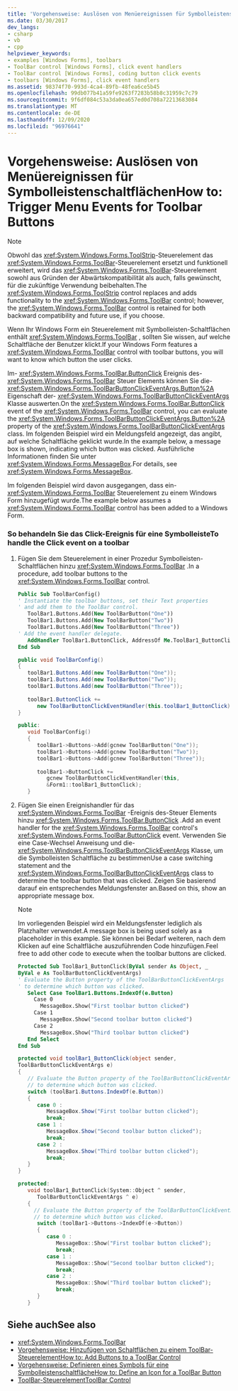 ```yaml
---
title: 'Vorgehensweise: Auslösen von Menüereignissen für Symbolleistenschaltflächen'
ms.date: 03/30/2017
dev_langs:
- csharp
- vb
- cpp
helpviewer_keywords:
- examples [Windows Forms], toolbars
- ToolBar control [Windows Forms], click event handlers
- ToolBar control [Windows Forms], coding button click events
- toolbars [Windows Forms], click event handlers
ms.assetid: 98374f70-993d-4ca4-89fb-48fea6ce5b45
ms.openlocfilehash: 99db077b41a59fe9263f7283b58b8c31959c7c79
ms.sourcegitcommit: 9f6df084c53a3da0ea657ed0d708a72213683084
ms.translationtype: MT
ms.contentlocale: de-DE
ms.lasthandoff: 12/09/2020
ms.locfileid: "96976641"
---
```

# <a name="how-to-trigger-menu-events-for-toolbar-buttons"></a><span data-ttu-id="1b4a8-102">Vorgehensweise: Auslösen von Menüereignissen für Symbolleistenschaltflächen</span><span class="sxs-lookup"><span data-stu-id="1b4a8-102">How to: Trigger Menu Events for Toolbar Buttons</span></span>
> [!NOTE]
> <span data-ttu-id="1b4a8-103">Obwohl das <xref:System.Windows.Forms.ToolStrip>-Steuerelement das <xref:System.Windows.Forms.ToolBar>-Steuerelement ersetzt und funktionell erweitert, wird das <xref:System.Windows.Forms.ToolBar>-Steuerelement sowohl aus Gründen der Abwärtskompatibilität als auch, falls gewünscht, für die zukünftige Verwendung beibehalten.</span><span class="sxs-lookup"><span data-stu-id="1b4a8-103">The <xref:System.Windows.Forms.ToolStrip> control replaces and adds functionality to the <xref:System.Windows.Forms.ToolBar> control; however, the <xref:System.Windows.Forms.ToolBar> control is retained for both backward compatibility and future use, if you choose.</span></span>  
  
 <span data-ttu-id="1b4a8-104">Wenn Ihr Windows Form ein Steuerelement mit Symbolleisten-Schaltflächen enthält <xref:System.Windows.Forms.ToolBar> , sollten Sie wissen, auf welche Schaltfläche der Benutzer klickt.</span><span class="sxs-lookup"><span data-stu-id="1b4a8-104">If your Windows Form features a <xref:System.Windows.Forms.ToolBar> control with toolbar buttons, you will want to know which button the user clicks.</span></span>  
  
 <span data-ttu-id="1b4a8-105">Im- <xref:System.Windows.Forms.ToolBar.ButtonClick> Ereignis des- <xref:System.Windows.Forms.ToolBar> Steuer Elements können Sie die- <xref:System.Windows.Forms.ToolBarButtonClickEventArgs.Button%2A> Eigenschaft der- <xref:System.Windows.Forms.ToolBarButtonClickEventArgs> Klasse auswerten.</span><span class="sxs-lookup"><span data-stu-id="1b4a8-105">On the <xref:System.Windows.Forms.ToolBar.ButtonClick> event of the <xref:System.Windows.Forms.ToolBar> control, you can evaluate the <xref:System.Windows.Forms.ToolBarButtonClickEventArgs.Button%2A> property of the <xref:System.Windows.Forms.ToolBarButtonClickEventArgs> class.</span></span> <span data-ttu-id="1b4a8-106">Im folgenden Beispiel wird ein Meldungsfeld angezeigt, das angibt, auf welche Schaltfläche geklickt wurde.</span><span class="sxs-lookup"><span data-stu-id="1b4a8-106">In the example below, a message box is shown, indicating which button was clicked.</span></span> <span data-ttu-id="1b4a8-107">Ausführliche Informationen finden Sie unter <xref:System.Windows.Forms.MessageBox>.</span><span class="sxs-lookup"><span data-stu-id="1b4a8-107">For details, see <xref:System.Windows.Forms.MessageBox>.</span></span>  
  
 <span data-ttu-id="1b4a8-108">Im folgenden Beispiel wird davon ausgegangen, dass ein- <xref:System.Windows.Forms.ToolBar> Steuerelement zu einem Windows Form hinzugefügt wurde.</span><span class="sxs-lookup"><span data-stu-id="1b4a8-108">The example below assumes a <xref:System.Windows.Forms.ToolBar> control has been added to a Windows Form.</span></span>  
  
### <a name="to-handle-the-click-event-on-a-toolbar"></a><span data-ttu-id="1b4a8-109">So behandeln Sie das Click-Ereignis für eine Symbolleiste</span><span class="sxs-lookup"><span data-stu-id="1b4a8-109">To handle the Click event on a toolbar</span></span>  
  
1. <span data-ttu-id="1b4a8-110">Fügen Sie dem Steuerelement in einer Prozedur Symbolleisten-Schaltflächen hinzu <xref:System.Windows.Forms.ToolBar> .</span><span class="sxs-lookup"><span data-stu-id="1b4a8-110">In a procedure, add toolbar buttons to the <xref:System.Windows.Forms.ToolBar> control.</span></span>  
  
    ```vb  
    Public Sub ToolBarConfig()  
    ' Instantiate the toolbar buttons, set their Text properties  
    ' and add them to the ToolBar control.  
       ToolBar1.Buttons.Add(New ToolBarButton("One"))  
       ToolBar1.Buttons.Add(New ToolBarButton("Two"))  
       ToolBar1.Buttons.Add(New ToolBarButton("Three"))  
    ' Add the event handler delegate.  
       AddHandler ToolBar1.ButtonClick, AddressOf Me.ToolBar1_ButtonClick  
    End Sub  
    ```  
  
    ```csharp  
    public void ToolBarConfig()
    {  
       toolBar1.Buttons.Add(new ToolBarButton("One"));  
       toolBar1.Buttons.Add(new ToolBarButton("Two"));  
       toolBar1.Buttons.Add(new ToolBarButton("Three"));  
  
       toolBar1.ButtonClick +=
          new ToolBarButtonClickEventHandler(this.toolBar1_ButtonClick);  
    }  
    ```  
  
    ```cpp  
    public:  
       void ToolBarConfig()  
       {  
          toolBar1->Buttons->Add(gcnew ToolBarButton("One"));  
          toolBar1->Buttons->Add(gcnew ToolBarButton("Two"));  
          toolBar1->Buttons->Add(gcnew ToolBarButton("Three"));  
  
          toolBar1->ButtonClick +=
             gcnew ToolBarButtonClickEventHandler(this,  
             &Form1::toolBar1_ButtonClick);  
       }  
    ```  
  
2. <span data-ttu-id="1b4a8-111">Fügen Sie einen Ereignishandler für das <xref:System.Windows.Forms.ToolBar> -Ereignis des-Steuer Elements hinzu <xref:System.Windows.Forms.ToolBar.ButtonClick> .</span><span class="sxs-lookup"><span data-stu-id="1b4a8-111">Add an event handler for the <xref:System.Windows.Forms.ToolBar> control's <xref:System.Windows.Forms.ToolBar.ButtonClick> event.</span></span> <span data-ttu-id="1b4a8-112">Verwenden Sie eine Case-Wechsel Anweisung und die- <xref:System.Windows.Forms.ToolBarButtonClickEventArgs> Klasse, um die Symbolleisten Schaltfläche zu bestimmen</span><span class="sxs-lookup"><span data-stu-id="1b4a8-112">Use a case switching statement and the <xref:System.Windows.Forms.ToolBarButtonClickEventArgs> class to determine the toolbar button that was clicked.</span></span> <span data-ttu-id="1b4a8-113">Zeigen Sie basierend darauf ein entsprechendes Meldungsfenster an.</span><span class="sxs-lookup"><span data-stu-id="1b4a8-113">Based on this, show an appropriate message box.</span></span>  
  
    > [!NOTE]
    > <span data-ttu-id="1b4a8-114">Im vorliegenden Beispiel wird ein Meldungsfenster lediglich als Platzhalter verwendet.</span><span class="sxs-lookup"><span data-stu-id="1b4a8-114">A message box is being used solely as a placeholder in this example.</span></span> <span data-ttu-id="1b4a8-115">Sie können bei Bedarf weiteren, nach dem Klicken auf eine Schaltfläche auszuführenden Code hinzufügen.</span><span class="sxs-lookup"><span data-stu-id="1b4a8-115">Feel free to add other code to execute when the toolbar buttons are clicked.</span></span>  
  
    ```vb  
    Protected Sub ToolBar1_ButtonClick(ByVal sender As Object, _  
    ByVal e As ToolBarButtonClickEventArgs)  
    ' Evaluate the Button property of the ToolBarButtonClickEventArgs  
    ' to determine which button was clicked.  
       Select Case ToolBar1.Buttons.IndexOf(e.Button)  
         Case 0  
           MessageBox.Show("First toolbar button clicked")  
         Case 1  
           MessageBox.Show("Second toolbar button clicked")  
         Case 2  
           MessageBox.Show("Third toolbar button clicked")  
       End Select  
    End Sub  
    ```  
  
    ```csharp  
    protected void toolBar1_ButtonClick(object sender,  
    ToolBarButtonClickEventArgs e)  
    {  
       // Evaluate the Button property of the ToolBarButtonClickEventArgs  
       // to determine which button was clicked.  
       switch (toolBar1.Buttons.IndexOf(e.Button))  
       {  
          case 0 :  
             MessageBox.Show("First toolbar button clicked");  
             break;  
          case 1 :  
             MessageBox.Show("Second toolbar button clicked");  
             break;  
          case 2 :  
             MessageBox.Show("Third toolbar button clicked");  
             break;  
       }  
    }  
    ```  
  
    ```cpp  
    protected:  
       void toolBar1_ButtonClick(System::Object ^ sender,  
          ToolBarButtonClickEventArgs ^ e)  
       {  
         // Evaluate the Button property of the ToolBarButtonClickEventArgs  
         // to determine which button was clicked.  
          switch (toolBar1->Buttons->IndexOf(e->Button))  
          {  
             case 0 :  
                MessageBox::Show("First toolbar button clicked");  
                break;  
             case 1 :  
                MessageBox::Show("Second toolbar button clicked");  
                break;  
             case 2 :  
                MessageBox::Show("Third toolbar button clicked");  
                break;  
          }  
       }  
    ```  
  
## <a name="see-also"></a><span data-ttu-id="1b4a8-116">Siehe auch</span><span class="sxs-lookup"><span data-stu-id="1b4a8-116">See also</span></span>

- <xref:System.Windows.Forms.ToolBar>
- [<span data-ttu-id="1b4a8-117">Vorgehensweise: Hinzufügen von Schaltflächen zu einem ToolBar-Steuerelement</span><span class="sxs-lookup"><span data-stu-id="1b4a8-117">How to: Add Buttons to a ToolBar Control</span></span>](how-to-add-buttons-to-a-toolbar-control.md)
- [<span data-ttu-id="1b4a8-118">Vorgehensweise: Definieren eines Symbols für eine Symbolleistenschaltfläche</span><span class="sxs-lookup"><span data-stu-id="1b4a8-118">How to: Define an Icon for a ToolBar Button</span></span>](how-to-define-an-icon-for-a-toolbar-button.md)
- [<span data-ttu-id="1b4a8-119">ToolBar-Steuerelement</span><span class="sxs-lookup"><span data-stu-id="1b4a8-119">ToolBar Control</span></span>](toolbar-control-windows-forms.md)
